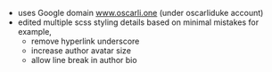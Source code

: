 - uses Google domain www.oscarli.one (under oscarliduke account)
- edited multiple scss styling details based on minimal mistakes
    for example,
    - remove hyperlink underscore
    - increase author avatar size
    - allow line break in author bio